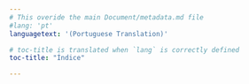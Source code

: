 ```yaml
---
# This overide the main Document/metadata.md file
#lang: 'pt'
languagetext: '(Portuguese Translation)'

# toc-title is translated when `lang` is correctly defined
toc-title: "Índice" 

---
```

